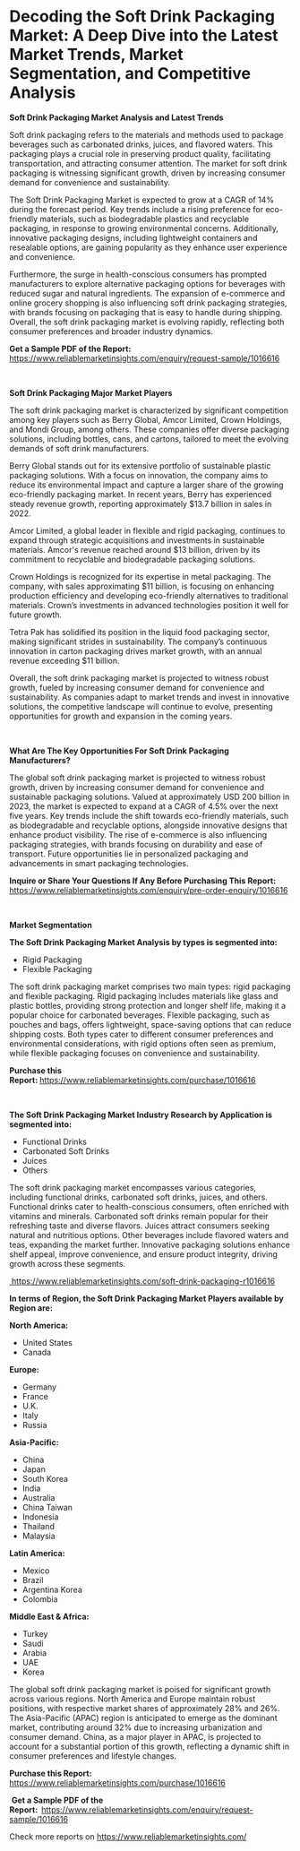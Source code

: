<p><h1>Decoding the Soft Drink Packaging Market: A Deep Dive into the Latest Market Trends, Market Segmentation, and Competitive Analysis</h1></p><p><strong>Soft Drink Packaging Market Analysis and Latest Trends</strong></p>
<p><p>Soft drink packaging refers to the materials and methods used to package beverages such as carbonated drinks, juices, and flavored waters. This packaging plays a crucial role in preserving product quality, facilitating transportation, and attracting consumer attention. The market for soft drink packaging is witnessing significant growth, driven by increasing consumer demand for convenience and sustainability.</p><p>The Soft Drink Packaging Market is expected to grow at a CAGR of 14% during the forecast period. Key trends include a rising preference for eco-friendly materials, such as biodegradable plastics and recyclable packaging, in response to growing environmental concerns. Additionally, innovative packaging designs, including lightweight containers and resealable options, are gaining popularity as they enhance user experience and convenience.</p><p>Furthermore, the surge in health-conscious consumers has prompted manufacturers to explore alternative packaging options for beverages with reduced sugar and natural ingredients. The expansion of e-commerce and online grocery shopping is also influencing soft drink packaging strategies, with brands focusing on packaging that is easy to handle during shipping. Overall, the soft drink packaging market is evolving rapidly, reflecting both consumer preferences and broader industry dynamics.</p></p>
<p><strong>Get a Sample PDF of the Report:&nbsp;</strong> <a href="https://www.reliablemarketinsights.com/enquiry/request-sample/1016616?utm_campaign=2514&utm_medium=2&utm_source=Github&utm_content=ia&utm_term=08032025&utm_id=soft-drink-packaging">https://www.reliablemarketinsights.com/enquiry/request-sample/1016616</a></p>
<p>&nbsp;</p>
<p><strong>Soft Drink Packaging Major Market Players</strong></p>
<p><p>The soft drink packaging market is characterized by significant competition among key players such as Berry Global, Amcor Limited, Crown Holdings, and Mondi Group, among others. These companies offer diverse packaging solutions, including bottles, cans, and cartons, tailored to meet the evolving demands of soft drink manufacturers.</p><p>Berry Global stands out for its extensive portfolio of sustainable plastic packaging solutions. With a focus on innovation, the company aims to reduce its environmental impact and capture a larger share of the growing eco-friendly packaging market. In recent years, Berry has experienced steady revenue growth, reporting approximately $13.7 billion in sales in 2022.</p><p>Amcor Limited, a global leader in flexible and rigid packaging, continues to expand through strategic acquisitions and investments in sustainable materials. Amcor's revenue reached around $13 billion, driven by its commitment to recyclable and biodegradable packaging solutions.</p><p>Crown Holdings is recognized for its expertise in metal packaging. The company, with sales approximating $11 billion, is focusing on enhancing production efficiency and developing eco-friendly alternatives to traditional materials. Crown’s investments in advanced technologies position it well for future growth.</p><p>Tetra Pak has solidified its position in the liquid food packaging sector, making significant strides in sustainability. The company’s continuous innovation in carton packaging drives market growth, with an annual revenue exceeding $11 billion.</p><p>Overall, the soft drink packaging market is projected to witness robust growth, fueled by increasing consumer demand for convenience and sustainability. As companies adapt to market trends and invest in innovative solutions, the competitive landscape will continue to evolve, presenting opportunities for growth and expansion in the coming years.</p></p>
<p>&nbsp;</p>
<p><strong>What Are The Key Opportunities For Soft Drink Packaging Manufacturers?</strong></p>
<p><p>The global soft drink packaging market is projected to witness robust growth, driven by increasing consumer demand for convenience and sustainable packaging solutions. Valued at approximately USD 200 billion in 2023, the market is expected to expand at a CAGR of 4.5% over the next five years. Key trends include the shift towards eco-friendly materials, such as biodegradable and recyclable options, alongside innovative designs that enhance product visibility. The rise of e-commerce is also influencing packaging strategies, with brands focusing on durability and ease of transport. Future opportunities lie in personalized packaging and advancements in smart packaging technologies.</p></p>
<p><strong>Inquire or Share Your Questions If Any Before Purchasing This Report:</strong> <a href="https://www.reliablemarketinsights.com/enquiry/pre-order-enquiry/1016616?utm_campaign=2514&utm_medium=2&utm_source=Github&utm_content=ia&utm_term=08032025&utm_id=soft-drink-packaging">https://www.reliablemarketinsights.com/enquiry/pre-order-enquiry/1016616</a></p>
<p>&nbsp;</p>
<p><strong>Market Segmentation</strong></p>
<p><strong>The Soft Drink Packaging Market Analysis by types is segmented into:</strong></p>
<p><ul><li>Rigid Packaging</li><li>Flexible Packaging</li></ul></p>
<p><p>The soft drink packaging market comprises two main types: rigid packaging and flexible packaging. Rigid packaging includes materials like glass and plastic bottles, providing strong protection and longer shelf life, making it a popular choice for carbonated beverages. Flexible packaging, such as pouches and bags, offers lightweight, space-saving options that can reduce shipping costs. Both types cater to different consumer preferences and environmental considerations, with rigid options often seen as premium, while flexible packaging focuses on convenience and sustainability.</p></p>
<p><strong>Purchase this Report:&nbsp;</strong><a href="https://www.reliablemarketinsights.com/purchase/1016616?utm_campaign=2514&utm_medium=2&utm_source=Github&utm_content=ia&utm_term=08032025&utm_id=soft-drink-packaging">https://www.reliablemarketinsights.com/purchase/1016616</a></p>
<p>&nbsp;</p>
<p><strong>The Soft Drink Packaging Market Industry Research by Application is segmented into:</strong></p>
<p><ul><li>Functional Drinks</li><li>Carbonated Soft Drinks</li><li>Juices</li><li>Others</li></ul></p>
<p><p>The soft drink packaging market encompasses various categories, including functional drinks, carbonated soft drinks, juices, and others. Functional drinks cater to health-conscious consumers, often enriched with vitamins and minerals. Carbonated soft drinks remain popular for their refreshing taste and diverse flavors. Juices attract consumers seeking natural and nutritious options. Other beverages include flavored waters and teas, expanding the market further. Innovative packaging solutions enhance shelf appeal, improve convenience, and ensure product integrity, driving growth across these segments.</p></p>
<p><a href="https://www.reliablemarketinsights.com/soft-drink-packaging-r1016616?utm_campaign=2514&utm_medium=2&utm_source=Github&utm_content=ia&utm_term=08032025&utm_id=soft-drink-packaging">&nbsp;https://www.reliablemarketinsights.com/soft-drink-packaging-r1016616</a></p>
<p><strong>In terms of Region, the Soft Drink Packaging Market Players available by Region are:</strong></p>
<p>
    <p> <strong> North America: </strong>
        <ul>
            <li>United States</li>
            <li>Canada</li>
        </ul>
        </p> 
    <p> <strong> Europe: </strong>
        <ul>
            <li>Germany</li>
            <li>France</li>
            <li>U.K.</li>
            <li>Italy</li>
            <li>Russia</li>
        </ul>
        </p> 
    <p> <strong> Asia-Pacific: </strong>
        <ul>
            <li>China</li>
            <li>Japan</li>
            <li>South Korea</li>
            <li>India</li>
            <li>Australia</li>
            <li>China Taiwan</li>
            <li>Indonesia</li>
            <li>Thailand</li>
            <li>Malaysia</li>
        </ul>
        </p> 
    <p> <strong> Latin America: </strong>
        <ul>
            <li>Mexico</li>
            <li>Brazil</li>
            <li>Argentina Korea</li>
            <li>Colombia</li>
        </ul>
        </p> 
    <p> <strong> Middle East & Africa: </strong>
        <ul>
            <li>Turkey</li>
            <li>Saudi</li>
            <li>Arabia</li>
            <li>UAE</li>
            <li>Korea</li>
        </ul>
    </p>
    </p>
<p><p>The global soft drink packaging market is poised for significant growth across various regions. North America and Europe maintain robust positions, with respective market shares of approximately 28% and 26%. The Asia-Pacific (APAC) region is anticipated to emerge as the dominant market, contributing around 32% due to increasing urbanization and consumer demand. China, as a major player in APAC, is projected to account for a substantial portion of this growth, reflecting a dynamic shift in consumer preferences and lifestyle changes.</p></p>
<p><strong>Purchase this Report: </strong><a href="https://www.reliablemarketinsights.com/purchase/1016616?utm_campaign=2514&utm_medium=2&utm_source=Github&utm_content=ia&utm_term=08032025&utm_id=soft-drink-packaging">https://www.reliablemarketinsights.com/purchase/1016616</a></p>
<p>&nbsp;<strong>Get a Sample PDF of the Report:&nbsp;&nbsp;</strong><a href="https://www.reliablemarketinsights.com/enquiry/request-sample/1016616?utm_campaign=2514&utm_medium=2&utm_source=Github&utm_content=ia&utm_term=08032025&utm_id=soft-drink-packaging">https://www.reliablemarketinsights.com/enquiry/request-sample/1016616</a></p>
<p><strong></strong></p>
<p>Check more reports on <a href="https://www.reliablemarketinsights.com/?utm_campaign=2514&utm_medium=2&utm_source=Github&utm_content=ia&utm_term=08032025&utm_id=soft-drink-packaging">https://www.reliablemarketinsights.com/</a></p>